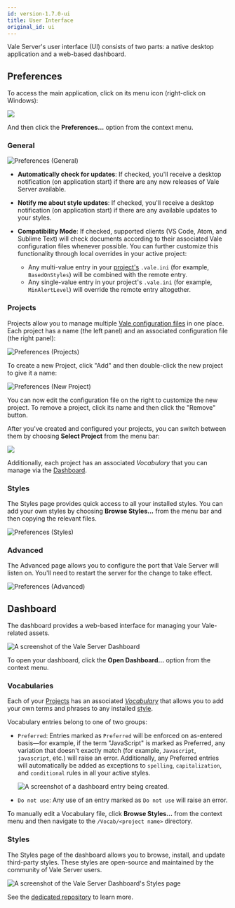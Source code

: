 ```yaml
---
id: version-1.7.0-ui
title: User Interface
original_id: ui
---
```


Vale Server's user interface (UI) consists of two parts: a native desktop
application and a web-based dashboard.

## Preferences

To access the main application, click on its menu icon (right-click on Windows):

<img class="rounded" src="assets/ui/menu.gif" style="max-width: 60%;">

And then click the **Preferences...** option from the context menu.

### General

![Preferences (General)](assets/ui/macOS/prefs-general2.png)

- **Automatically check for updates**: If checked, you'll receive a desktop notification (on application start) if there are any new releases of Vale Server available.

- **Notify me about style updates**: If checked, you'll receive a desktop notification (on application start) if there are any available updates to your styles.

- **Compatibility Mode**: If checked, supported clients (VS Code, Atom, and Sublime Text) will check documents according to their associated Vale configuration files whenever possible. You can further customize this functionality through local overrides in your active project:

  - Any multi-value entry in your [project's](#projects) `.vale.ini` (for example, `BasedOnStyles`) will be combined with the remote entry.
  - Any single-value entry in your project's `.vale.ini` (for example, `MinAlertLevel`) will override the remote entry altogether.

### Projects

Projects allow you to manage multiple [Vale configuration files](ini)
in one place. Each project has a name (the left panel) and an associated
configuration file (the right panel):

![Preferences (Projects)](assets/ui/macOS/prefs-projects.png)

To create a new Project, click "Add" and then double-click the new project
to give it a name:

![Preferences (New Project)](assets/ui/macOS/new-project.png)

You can now edit the configuration file on the right to customize the new
project. To remove a project, click its name and then click the "Remove"
button.

After you've created and configured your projects, you can switch
between them by choosing **Select Project** from the menu bar:

<img src="assets/ui/macOS/select-project.png" class="small">

Additionally, each project has an associated *Vocabulary* that you can manage
via the [Dashboard](#dashboard).

### Styles

The Styles page provides quick access to all your installed styles. You can
add your own styles by choosing **Browse Styles...** from the menu bar and then
copying the relevant files.

![Preferences (Styles)](assets/ui/macOS/prefs-styles.png)

### Advanced

The Advanced page allows you to configure the port that Vale Server
will listen on. You'll need to restart the server for the change to take
effect.

![Preferences (Advanced)](assets/ui/macOS/prefs-advanced.png)

## Dashboard

The dashboard provides a web-based interface for managing your Vale-related
assets.

![A screenshot of the Vale Server Dashboard](assets/ui/dash2.png)

To open your dashboard, click the **Open Dashboard...** option from the context
menu.

### Vocabularies

Each of your [Projects](#projects) has an associated [*Vocabulary*](vocab) that allows
you to add your own terms and phrases to any installed [style](#styles).

Vocabulary entries belong to one of two groups:

- `Preferred`: Entries marked as `Preferred` will be enforced on as-entered
  basis&mdash;for example, if the term "JavaScript" is marked as Preferred, any
  variation that doesn't exactly match (for example, `Javascript`, `javascript`, etc.) will
  raise an error. Additionally, any Preferred entries will automatically be
  added as exceptions to `spelling`, `capitalization`, and `conditional` rules
  in all your active styles.

  ![A screenshot of a dashboard entry being created.](assets/ui/dash-entry2.png)

- `Do not use`: Any use of an entry marked as `Do not use` will raise an error.

To manually edit a Vocabulary file, click **Browse Styles...** from the context
menu and then navigate to the `/Vocab/<project name>` directory.

### Styles

The Styles page of the dashboard allows you to browse, install, and update
third-party styles. These styles are open-source and maintained by the community of
Vale Server users.

![A screenshot of the Vale Server Dashboard's Styles page](assets/ui/dash-styles2.png)

See the [dedicated repository](https://github.com/errata-ai/styles) to learn more.

